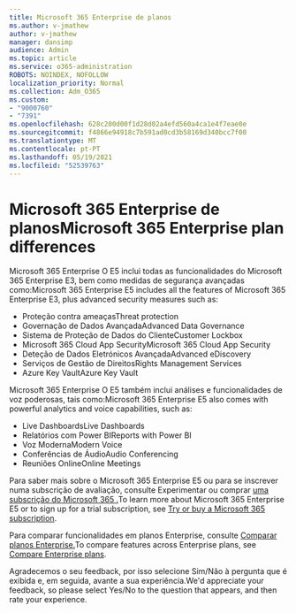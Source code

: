```yaml
---
title: Microsoft 365 Enterprise de planos
ms.author: v-jmathew
author: v-jmathew
manager: dansimp
audience: Admin
ms.topic: article
ms.service: o365-administration
ROBOTS: NOINDEX, NOFOLLOW
localization_priority: Normal
ms.collection: Adm_O365
ms.custom:
- "9000760"
- "7391"
ms.openlocfilehash: 628c200d00f1d28d02a4efd560a4ca1e4f7eae0e
ms.sourcegitcommit: f4866e94918c7b591ad0cd3b58169d340bcc7f00
ms.translationtype: MT
ms.contentlocale: pt-PT
ms.lasthandoff: 05/19/2021
ms.locfileid: "52539763"
---
```

# <a name="microsoft-365-enterprise-plan-differences"></a><span data-ttu-id="2dfb9-102">Microsoft 365 Enterprise de planos</span><span class="sxs-lookup"><span data-stu-id="2dfb9-102">Microsoft 365 Enterprise plan differences</span></span>

<span data-ttu-id="2dfb9-103">Microsoft 365 Enterprise O E5 inclui todas as funcionalidades do Microsoft 365 Enterprise E3, bem como medidas de segurança avançadas como:</span><span class="sxs-lookup"><span data-stu-id="2dfb9-103">Microsoft 365 Enterprise E5 includes all the features of Microsoft 365 Enterprise E3, plus advanced security measures such as:</span></span>

- <span data-ttu-id="2dfb9-104">Proteção contra ameaças</span><span class="sxs-lookup"><span data-stu-id="2dfb9-104">Threat protection</span></span>
- <span data-ttu-id="2dfb9-105">Governação de Dados Avançada</span><span class="sxs-lookup"><span data-stu-id="2dfb9-105">Advanced Data Governance</span></span>
- <span data-ttu-id="2dfb9-106">Sistema de Proteção de Dados do Cliente</span><span class="sxs-lookup"><span data-stu-id="2dfb9-106">Customer Lockbox</span></span>
- <span data-ttu-id="2dfb9-107">Microsoft 365 Cloud App Security</span><span class="sxs-lookup"><span data-stu-id="2dfb9-107">Microsoft 365 Cloud App Security</span></span>
- <span data-ttu-id="2dfb9-108">Deteção de Dados Eletrónicos Avançada</span><span class="sxs-lookup"><span data-stu-id="2dfb9-108">Advanced eDiscovery</span></span>
- <span data-ttu-id="2dfb9-109">Serviços de Gestão de Direitos</span><span class="sxs-lookup"><span data-stu-id="2dfb9-109">Rights Management Services</span></span>
- <span data-ttu-id="2dfb9-110">Azure Key Vault</span><span class="sxs-lookup"><span data-stu-id="2dfb9-110">Azure Key Vault</span></span>

<span data-ttu-id="2dfb9-111">Microsoft 365 Enterprise O E5 também inclui análises e funcionalidades de voz poderosas, tais como:</span><span class="sxs-lookup"><span data-stu-id="2dfb9-111">Microsoft 365 Enterprise E5 also comes with powerful analytics and voice capabilities, such as:</span></span>

- <span data-ttu-id="2dfb9-112">Live Dashboards</span><span class="sxs-lookup"><span data-stu-id="2dfb9-112">Live Dashboards</span></span>
- <span data-ttu-id="2dfb9-113">Relatórios com Power BI</span><span class="sxs-lookup"><span data-stu-id="2dfb9-113">Reports with Power BI</span></span>
- <span data-ttu-id="2dfb9-114">Voz Moderna</span><span class="sxs-lookup"><span data-stu-id="2dfb9-114">Modern Voice</span></span>
- <span data-ttu-id="2dfb9-115">Conferências de Áudio</span><span class="sxs-lookup"><span data-stu-id="2dfb9-115">Audio Conferencing</span></span>
- <span data-ttu-id="2dfb9-116">Reuniões Online</span><span class="sxs-lookup"><span data-stu-id="2dfb9-116">Online Meetings</span></span>

<span data-ttu-id="2dfb9-117">Para saber mais sobre o Microsoft 365 Enterprise E5 ou para se inscrever numa subscrição de avaliação, consulte Experimentar ou comprar [uma subscrição do Microsoft 365 .](https://go.microsoft.com/fwlink/?linkid=2099673)</span><span class="sxs-lookup"><span data-stu-id="2dfb9-117">To learn more about Microsoft 365 Enterprise E5 or to sign up for a trial subscription, see [Try or buy a Microsoft 365 subscription](https://go.microsoft.com/fwlink/?linkid=2099673).</span></span>

<span data-ttu-id="2dfb9-118">Para comparar funcionalidades em planos Enterprise, consulte [Comparar planos Enterprise.](https://go.microsoft.com/fwlink/?linkid=2097200)</span><span class="sxs-lookup"><span data-stu-id="2dfb9-118">To compare features across Enterprise plans, see [Compare Enterprise plans](https://go.microsoft.com/fwlink/?linkid=2097200).</span></span>

<span data-ttu-id="2dfb9-119">Agradecemos o seu feedback, por isso selecione Sim/Não à pergunta que é exibida e, em seguida, avante a sua experiência.</span><span class="sxs-lookup"><span data-stu-id="2dfb9-119">We'd appreciate your feedback, so please select Yes/No to the question that appears, and then rate your experience.</span></span>
